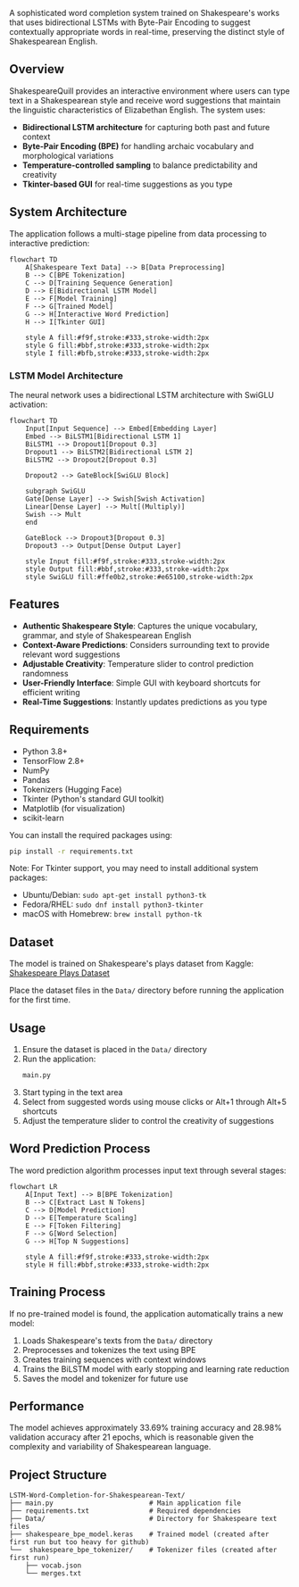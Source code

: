 A sophisticated word completion system trained on Shakespeare's works that uses bidirectional LSTMs with Byte-Pair Encoding to suggest contextually appropriate words in real-time, preserving the distinct style of Shakespearean English.

## Overview

ShakespeareQuill provides an interactive environment where users can type text in a Shakespearean style and receive word suggestions that maintain the linguistic characteristics of Elizabethan English. The system uses:

- **Bidirectional LSTM architecture** for capturing both past and future context
- **Byte-Pair Encoding (BPE)** for handling archaic vocabulary and morphological variations
- **Temperature-controlled sampling** to balance predictability and creativity
- **Tkinter-based GUI** for real-time suggestions as you type

## System Architecture

The application follows a multi-stage pipeline from data processing to interactive prediction:

```mermaid
flowchart TD
    A[Shakespeare Text Data] --> B[Data Preprocessing]
    B --> C[BPE Tokenization]
    C --> D[Training Sequence Generation]
    D --> E[Bidirectional LSTM Model]
    E --> F[Model Training]
    F --> G[Trained Model]
    G --> H[Interactive Word Prediction]
    H --> I[Tkinter GUI]
    
    style A fill:#f9f,stroke:#333,stroke-width:2px
    style G fill:#bbf,stroke:#333,stroke-width:2px
    style I fill:#bfb,stroke:#333,stroke-width:2px
```

### LSTM Model Architecture

The neural network uses a bidirectional LSTM architecture with SwiGLU activation:

```mermaid
flowchart TD
    Input[Input Sequence] --> Embed[Embedding Layer]
    Embed --> BiLSTM1[Bidirectional LSTM 1]
    BiLSTM1 --> Dropout1[Dropout 0.3]
    Dropout1 --> BiLSTM2[Bidirectional LSTM 2]
    BiLSTM2 --> Dropout2[Dropout 0.3]
    
    Dropout2 --> GateBlock[SwiGLU Block]
    
    subgraph SwiGLU
    Gate[Dense Layer] --> Swish[Swish Activation]
    Linear[Dense Layer] --> Mult[(Multiply)]
    Swish --> Mult
    end
    
    GateBlock --> Dropout3[Dropout 0.3]
    Dropout3 --> Output[Dense Output Layer]
    
    style Input fill:#f9f,stroke:#333,stroke-width:2px
    style Output fill:#bbf,stroke:#333,stroke-width:2px
    style SwiGLU fill:#ffe0b2,stroke:#e65100,stroke-width:2px
```

## Features

- **Authentic Shakespeare Style**: Captures the unique vocabulary, grammar, and style of Shakespearean English
- **Context-Aware Predictions**: Considers surrounding text to provide relevant word suggestions
- **Adjustable Creativity**: Temperature slider to control prediction randomness
- **User-Friendly Interface**: Simple GUI with keyboard shortcuts for efficient writing
- **Real-Time Suggestions**: Instantly updates predictions as you type

## Requirements

- Python 3.8+
- TensorFlow 2.8+
- NumPy
- Pandas
- Tokenizers (Hugging Face)
- Tkinter (Python's standard GUI toolkit)
- Matplotlib (for visualization)
- scikit-learn

You can install the required packages using:

```bash
pip install -r requirements.txt
```

Note: For Tkinter support, you may need to install additional system packages:
- Ubuntu/Debian: `sudo apt-get install python3-tk`
- Fedora/RHEL: `sudo dnf install python3-tkinter`
- macOS with Homebrew: `brew install python-tk`

## Dataset

The model is trained on Shakespeare's plays dataset from Kaggle:
[Shakespeare Plays Dataset](https://www.kaggle.com/datasets/kingburrito666/shakespeare-plays)

Place the dataset files in the `Data/` directory before running the application for the first time.

## Usage

1. Ensure the dataset is placed in the `Data/` directory
2. Run the application:
   ```bash
   main.py
   ```
3. Start typing in the text area
4. Select from suggested words using mouse clicks or Alt+1 through Alt+5 shortcuts
5. Adjust the temperature slider to control the creativity of suggestions

## Word Prediction Process

The word prediction algorithm processes input text through several stages:

```mermaid
flowchart LR
    A[Input Text] --> B[BPE Tokenization]
    B --> C[Extract Last N Tokens]
    C --> D[Model Prediction]
    D --> E[Temperature Scaling]
    E --> F[Token Filtering]
    F --> G[Word Selection]
    G --> H[Top N Suggestions]
    
    style A fill:#f9f,stroke:#333,stroke-width:2px
    style H fill:#bbf,stroke:#333,stroke-width:2px
```

## Training Process

If no pre-trained model is found, the application automatically trains a new model:

1. Loads Shakespeare's texts from the `Data/` directory
2. Preprocesses and tokenizes the text using BPE
3. Creates training sequences with context windows
4. Trains the BiLSTM model with early stopping and learning rate reduction
5. Saves the model and tokenizer for future use

## Performance

The model achieves approximately 33.69% training accuracy and 28.98% validation accuracy after 21 epochs, which is reasonable given the complexity and variability of Shakespearean language.

## Project Structure

```
LSTM-Word-Completion-for-Shakespearean-Text/
├── main.py                        # Main application file
├── requirements.txt               # Required dependencies
├── Data/                          # Directory for Shakespeare text files
├── shakespeare_bpe_model.keras    # Trained model (created after first run but too heavy for github)
└──  shakespeare_bpe_tokenizer/    # Tokenizer files (created after first run)
    ├── vocab.json
    └── merges.txt

